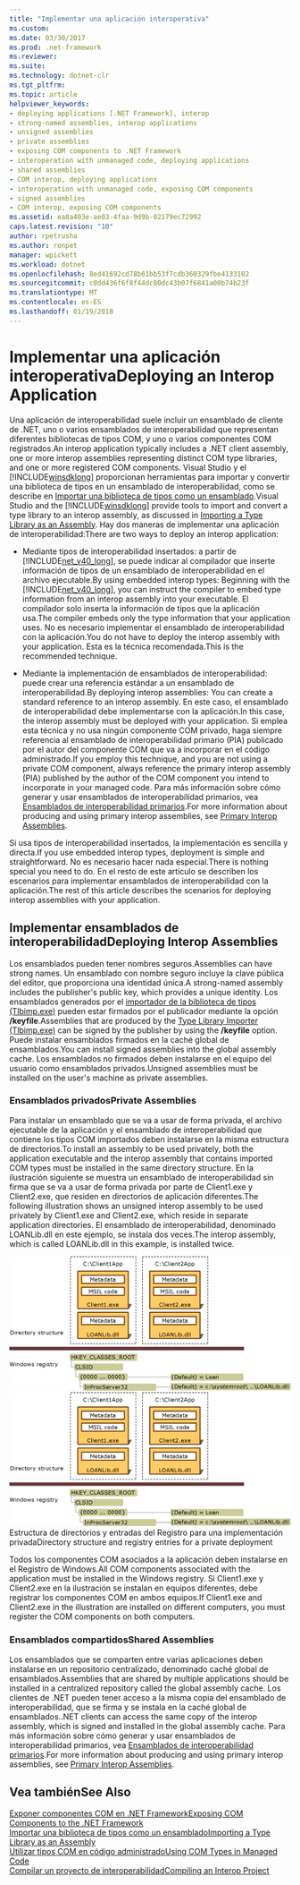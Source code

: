 ```yaml
---
title: "Implementar una aplicación interoperativa"
ms.custom: 
ms.date: 03/30/2017
ms.prod: .net-framework
ms.reviewer: 
ms.suite: 
ms.technology: dotnet-clr
ms.tgt_pltfrm: 
ms.topic: article
helpviewer_keywords:
- deploying applications [.NET Framework], interop
- strong-named assemblies, interop applications
- unsigned assemblies
- private assemblies
- exposing COM components to .NET Framework
- interoperation with unmanaged code, deploying applications
- shared assemblies
- COM interop, deploying applications
- interoperation with unmanaged code, exposing COM components
- signed assemblies
- COM interop, exposing COM components
ms.assetid: ea8a403e-ae03-4faa-9d9b-02179ec72992
caps.latest.revision: "10"
author: rpetrusha
ms.author: ronpet
manager: wpickett
ms.workload: dotnet
ms.openlocfilehash: 8ed41692cd78b61bb53f7cdb360329fbe4133102
ms.sourcegitcommit: c0dd436f6f8f44dc80dc43b07f6841a00b74b23f
ms.translationtype: MT
ms.contentlocale: es-ES
ms.lasthandoff: 01/19/2018
---
```

# <a name="deploying-an-interop-application"></a><span data-ttu-id="49b65-102">Implementar una aplicación interoperativa</span><span class="sxs-lookup"><span data-stu-id="49b65-102">Deploying an Interop Application</span></span>
<span data-ttu-id="49b65-103">Una aplicación de interoperabilidad suele incluir un ensamblado de cliente de .NET, uno o varios ensamblados de interoperabilidad que representan diferentes bibliotecas de tipos COM, y uno o varios componentes COM registrados.</span><span class="sxs-lookup"><span data-stu-id="49b65-103">An interop application typically includes a .NET client assembly, one or more interop assemblies representing distinct COM type libraries, and one or more registered COM components.</span></span> <span data-ttu-id="49b65-104">Visual Studio y el [!INCLUDE[winsdklong](../../../includes/winsdklong-md.md)] proporcionan herramientas para importar y convertir una biblioteca de tipos en un ensamblado de interoperabilidad, como se describe en [Importar una biblioteca de tipos como un ensamblado](../../../docs/framework/interop/importing-a-type-library-as-an-assembly.md).</span><span class="sxs-lookup"><span data-stu-id="49b65-104">Visual Studio and the [!INCLUDE[winsdklong](../../../includes/winsdklong-md.md)] provide tools to import and convert a type library to an interop assembly, as discussed in [Importing a Type Library as an Assembly](../../../docs/framework/interop/importing-a-type-library-as-an-assembly.md).</span></span> <span data-ttu-id="49b65-105">Hay dos maneras de implementar una aplicación de interoperabilidad:</span><span class="sxs-lookup"><span data-stu-id="49b65-105">There are two ways to deploy an interop application:</span></span>  
  
-   <span data-ttu-id="49b65-106">Mediante tipos de interoperabilidad insertados: a partir de [!INCLUDE[net_v40_long](../../../includes/net-v40-long-md.md)], se puede indicar al compilador que inserte información de tipos de un ensamblado de interoperabilidad en el archivo ejecutable.</span><span class="sxs-lookup"><span data-stu-id="49b65-106">By using embedded interop types: Beginning with the [!INCLUDE[net_v40_long](../../../includes/net-v40-long-md.md)], you can instruct the compiler to embed type information from an interop assembly into your executable.</span></span> <span data-ttu-id="49b65-107">El compilador solo inserta la información de tipos que la aplicación usa.</span><span class="sxs-lookup"><span data-stu-id="49b65-107">The compiler embeds only the type information that your application uses.</span></span> <span data-ttu-id="49b65-108">No es necesario implementar el ensamblado de interoperabilidad con la aplicación.</span><span class="sxs-lookup"><span data-stu-id="49b65-108">You do not have to deploy the interop assembly with your application.</span></span> <span data-ttu-id="49b65-109">Esta es la técnica recomendada.</span><span class="sxs-lookup"><span data-stu-id="49b65-109">This is the recommended technique.</span></span>  
  
-   <span data-ttu-id="49b65-110">Mediante la implementación de ensamblados de interoperabilidad: puede crear una referencia estándar a un ensamblado de interoperabilidad.</span><span class="sxs-lookup"><span data-stu-id="49b65-110">By deploying interop assemblies: You can create a standard reference to an interop assembly.</span></span> <span data-ttu-id="49b65-111">En este caso, el ensamblado de interoperabilidad debe implementarse con la aplicación.</span><span class="sxs-lookup"><span data-stu-id="49b65-111">In this case, the interop assembly must be deployed with your application.</span></span> <span data-ttu-id="49b65-112">Si emplea esta técnica y no usa ningún componente COM privado, haga siempre referencia al ensamblado de interoperabilidad primario (PIA) publicado por el autor del componente COM que va a incorporar en el código administrado.</span><span class="sxs-lookup"><span data-stu-id="49b65-112">If you employ this technique, and you are not using a private COM component, always reference the primary interop assembly (PIA) published by the author of the COM component you intend to incorporate in your managed code.</span></span> <span data-ttu-id="49b65-113">Para más información sobre cómo generar y usar ensamblados de interoperabilidad primarios, vea [Ensamblados de interoperabilidad primarios](http://msdn.microsoft.com/library/b977a8be-59a0-40a0-a806-b11ffba5c080).</span><span class="sxs-lookup"><span data-stu-id="49b65-113">For more information about producing and using primary interop assemblies, see [Primary Interop Assemblies](http://msdn.microsoft.com/library/b977a8be-59a0-40a0-a806-b11ffba5c080).</span></span>  
  
 <span data-ttu-id="49b65-114">Si usa tipos de interoperabilidad insertados, la implementación es sencilla y directa.</span><span class="sxs-lookup"><span data-stu-id="49b65-114">If you use embedded interop types, deployment is simple and straightforward.</span></span> <span data-ttu-id="49b65-115">No es necesario hacer nada especial.</span><span class="sxs-lookup"><span data-stu-id="49b65-115">There is nothing special you need to do.</span></span> <span data-ttu-id="49b65-116">En el resto de este artículo se describen los escenarios para implementar ensamblados de interoperabilidad con la aplicación.</span><span class="sxs-lookup"><span data-stu-id="49b65-116">The rest of this article describes the scenarios for deploying interop assemblies with your application.</span></span>  
  
## <a name="deploying-interop-assemblies"></a><span data-ttu-id="49b65-117">Implementar ensamblados de interoperabilidad</span><span class="sxs-lookup"><span data-stu-id="49b65-117">Deploying Interop Assemblies</span></span>  
 <span data-ttu-id="49b65-118">Los ensamblados pueden tener nombres seguros.</span><span class="sxs-lookup"><span data-stu-id="49b65-118">Assemblies can have strong names.</span></span> <span data-ttu-id="49b65-119">Un ensamblado con nombre seguro incluye la clave pública del editor, que proporciona una identidad única.</span><span class="sxs-lookup"><span data-stu-id="49b65-119">A strong-named assembly includes the publisher's public key, which provides a unique identity.</span></span> <span data-ttu-id="49b65-120">Los ensamblados generados por el [importador de la biblioteca de tipos (Tlbimp.exe)](../../../docs/framework/tools/tlbimp-exe-type-library-importer.md) pueden estar firmados por el publicador mediante la opción **/keyfile**.</span><span class="sxs-lookup"><span data-stu-id="49b65-120">Assemblies that are produced by the [Type Library Importer (Tlbimp.exe)](../../../docs/framework/tools/tlbimp-exe-type-library-importer.md) can be signed by the publisher by using the **/keyfile** option.</span></span> <span data-ttu-id="49b65-121">Puede instalar ensamblados firmados en la caché global de ensamblados.</span><span class="sxs-lookup"><span data-stu-id="49b65-121">You can install signed assemblies into the global assembly cache.</span></span> <span data-ttu-id="49b65-122">Los ensamblados no firmados deben instalarse en el equipo del usuario como ensamblados privados.</span><span class="sxs-lookup"><span data-stu-id="49b65-122">Unsigned assemblies must be installed on the user's machine as private assemblies.</span></span>  
  
### <a name="private-assemblies"></a><span data-ttu-id="49b65-123">Ensamblados privados</span><span class="sxs-lookup"><span data-stu-id="49b65-123">Private Assemblies</span></span>  
 <span data-ttu-id="49b65-124">Para instalar un ensamblado que se va a usar de forma privada, el archivo ejecutable de la aplicación y el ensamblado de interoperabilidad que contiene los tipos COM importados deben instalarse en la misma estructura de directorios.</span><span class="sxs-lookup"><span data-stu-id="49b65-124">To install an assembly to be used privately, both the application executable and the interop assembly that contains imported COM types must be installed in the same directory structure.</span></span> <span data-ttu-id="49b65-125">En la ilustración siguiente se muestra un ensamblado de interoperabilidad sin firma que se va a usar de forma privada por parte de Client1.exe y Client2.exe, que residen en directorios de aplicación diferentes.</span><span class="sxs-lookup"><span data-stu-id="49b65-125">The following illustration shows an unsigned interop assembly to be used privately by Client1.exe and Client2.exe, which reside in separate application directories.</span></span> <span data-ttu-id="49b65-126">El ensamblado de interoperabilidad, denominado LOANLib.dll en este ejemplo, se instala dos veces.</span><span class="sxs-lookup"><span data-stu-id="49b65-126">The interop assembly, which is called LOANLib.dll in this example, is installed twice.</span></span>  
  
 <span data-ttu-id="49b65-127">![Estructura de directorios y Registro de Windows](../../../docs/framework/interop/media/comdeployprivate.gif "comdeployprivate")</span><span class="sxs-lookup"><span data-stu-id="49b65-127">![Directory structure and Windows registry](../../../docs/framework/interop/media/comdeployprivate.gif "comdeployprivate")</span></span>  
<span data-ttu-id="49b65-128">Estructura de directorios y entradas del Registro para una implementación privada</span><span class="sxs-lookup"><span data-stu-id="49b65-128">Directory structure and registry entries for a private deployment</span></span>  
  
 <span data-ttu-id="49b65-129">Todos los componentes COM asociados a la aplicación deben instalarse en el Registro de Windows.</span><span class="sxs-lookup"><span data-stu-id="49b65-129">All COM components associated with the application must be installed in the Windows registry.</span></span> <span data-ttu-id="49b65-130">Si Client1.exe y Client2.exe en la ilustración se instalan en equipos diferentes, debe registrar los componentes COM en ambos equipos.</span><span class="sxs-lookup"><span data-stu-id="49b65-130">If Client1.exe and Client2.exe in the illustration are installed on different computers, you must register the COM components on both computers.</span></span>  
  
### <a name="shared-assemblies"></a><span data-ttu-id="49b65-131">Ensamblados compartidos</span><span class="sxs-lookup"><span data-stu-id="49b65-131">Shared Assemblies</span></span>  
 <span data-ttu-id="49b65-132">Los ensamblados que se comparten entre varias aplicaciones deben instalarse en un repositorio centralizado, denominado caché global de ensamblados.</span><span class="sxs-lookup"><span data-stu-id="49b65-132">Assemblies that are shared by multiple applications should be installed in a centralized repository called the global assembly cache.</span></span> <span data-ttu-id="49b65-133">Los clientes de .NET pueden tener acceso a la misma copia del ensamblado de interoperabilidad, que se firma y se instala en la caché global de ensamblados.</span><span class="sxs-lookup"><span data-stu-id="49b65-133">.NET clients can access the same copy of the interop assembly, which is signed and installed in the global assembly cache.</span></span> <span data-ttu-id="49b65-134">Para más información sobre cómo generar y usar ensamblados de interoperabilidad primarios, vea [Ensamblados de interoperabilidad primarios](http://msdn.microsoft.com/library/b977a8be-59a0-40a0-a806-b11ffba5c080).</span><span class="sxs-lookup"><span data-stu-id="49b65-134">For more information about producing and using primary interop assemblies, see [Primary Interop Assemblies](http://msdn.microsoft.com/library/b977a8be-59a0-40a0-a806-b11ffba5c080).</span></span>  
  
## <a name="see-also"></a><span data-ttu-id="49b65-135">Vea también</span><span class="sxs-lookup"><span data-stu-id="49b65-135">See Also</span></span>  
 [<span data-ttu-id="49b65-136">Exponer componentes COM en .NET Framework</span><span class="sxs-lookup"><span data-stu-id="49b65-136">Exposing COM Components to the .NET Framework</span></span>](../../../docs/framework/interop/exposing-com-components.md)  
 [<span data-ttu-id="49b65-137">Importar una biblioteca de tipos como un ensamblado</span><span class="sxs-lookup"><span data-stu-id="49b65-137">Importing a Type Library as an Assembly</span></span>](../../../docs/framework/interop/importing-a-type-library-as-an-assembly.md)  
 [<span data-ttu-id="49b65-138">Utilizar tipos COM en código administrado</span><span class="sxs-lookup"><span data-stu-id="49b65-138">Using COM Types in Managed Code</span></span>](http://msdn.microsoft.com/library/1a95a8ca-c8b8-4464-90b0-5ee1a1135b66)  
 [<span data-ttu-id="49b65-139">Compilar un proyecto de interoperabilidad</span><span class="sxs-lookup"><span data-stu-id="49b65-139">Compiling an Interop Project</span></span>](../../../docs/framework/interop/compiling-an-interop-project.md)
